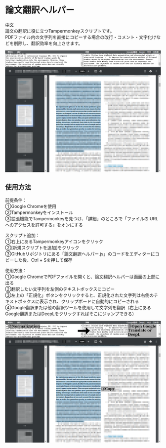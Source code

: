 # 論文翻訳ヘルパー
[中文](https://github.com/Karasukaigan/tampermonkey-paper-translation-helper/blob/main/README.md)  
論文の翻訳に役に立つTampermonkeyスクリプトです。  
PDFファイル内の文字列を直接にコピーする場合の改行・コメント・文字化けなどを削除し、翻訳効率を向上させます。  
  
<img src="https://github.com/Karasukaigan/tampermonkey-paper-translation-helper/blob/main/img/screenshot01.png" alt="">  
  
## 使用方法
前提条件：  
①Google Chromeを使用  
②Tampermonkeyをインストール  
③拡張機能でTampermonkeyを見つけ、「詳細」のところで「ファイルの URL へのアクセスを許可する」をオンにする  
  
スクリプト追加：  
①右上にあるTampermonkeyアイコンをクリック  
②[新規スクリプトを追加]をクリック  
③GitHubリポジトリにある「論文翻訳ヘルパー.js」のコードをエディターにコピーした後、Ctrl + Sを押して保存  
  
使用方法：  
①Google ChromeでPDFファイルを開くと、論文翻訳ヘルパーは画面の上部に出る  
②翻訳したい文字列を左側のテキストボックスにコピー  
③左上の「正規化」ボタンをクリックすると、正規化された文字列は右側のテキストボックスに表示され、クリップボードに自動的にコピーされる  
④Google翻訳または他の翻訳ツールを使用して文字列を翻訳（右上にあるGoogle翻訳またはDeepLをクリックすればそこにジャンプできる）  
  
<img src="https://github.com/Karasukaigan/tampermonkey-paper-translation-helper/blob/main/img/screenshot02.png" alt="">  

